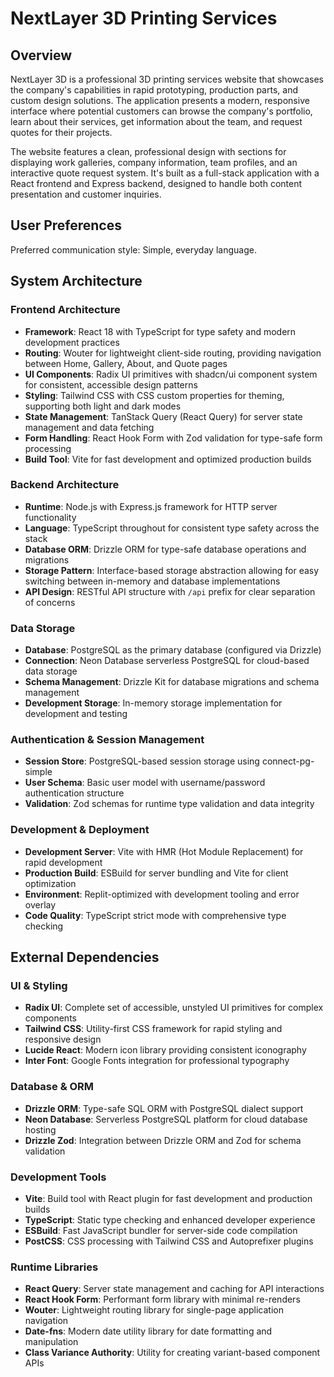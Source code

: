 # NextLayer 3D Printing Services

## Overview

NextLayer 3D is a professional 3D printing services website that showcases the company's capabilities in rapid prototyping, production parts, and custom design solutions. The application presents a modern, responsive interface where potential customers can browse the company's portfolio, learn about their services, get information about the team, and request quotes for their projects.

The website features a clean, professional design with sections for displaying work galleries, company information, team profiles, and an interactive quote request system. It's built as a full-stack application with a React frontend and Express backend, designed to handle both content presentation and customer inquiries.

## User Preferences

Preferred communication style: Simple, everyday language.

## System Architecture

### Frontend Architecture
- **Framework**: React 18 with TypeScript for type safety and modern development practices
- **Routing**: Wouter for lightweight client-side routing, providing navigation between Home, Gallery, About, and Quote pages
- **UI Components**: Radix UI primitives with shadcn/ui component system for consistent, accessible design patterns
- **Styling**: Tailwind CSS with CSS custom properties for theming, supporting both light and dark modes
- **State Management**: TanStack Query (React Query) for server state management and data fetching
- **Form Handling**: React Hook Form with Zod validation for type-safe form processing
- **Build Tool**: Vite for fast development and optimized production builds

### Backend Architecture
- **Runtime**: Node.js with Express.js framework for HTTP server functionality
- **Language**: TypeScript throughout for consistent type safety across the stack
- **Database ORM**: Drizzle ORM for type-safe database operations and migrations
- **Storage Pattern**: Interface-based storage abstraction allowing for easy switching between in-memory and database implementations
- **API Design**: RESTful API structure with `/api` prefix for clear separation of concerns

### Data Storage
- **Database**: PostgreSQL as the primary database (configured via Drizzle)
- **Connection**: Neon Database serverless PostgreSQL for cloud-based data storage
- **Schema Management**: Drizzle Kit for database migrations and schema management
- **Development Storage**: In-memory storage implementation for development and testing

### Authentication & Session Management
- **Session Store**: PostgreSQL-based session storage using connect-pg-simple
- **User Schema**: Basic user model with username/password authentication structure
- **Validation**: Zod schemas for runtime type validation and data integrity

### Development & Deployment
- **Development Server**: Vite with HMR (Hot Module Replacement) for rapid development
- **Production Build**: ESBuild for server bundling and Vite for client optimization
- **Environment**: Replit-optimized with development tooling and error overlay
- **Code Quality**: TypeScript strict mode with comprehensive type checking

## External Dependencies

### UI & Styling
- **Radix UI**: Complete set of accessible, unstyled UI primitives for complex components
- **Tailwind CSS**: Utility-first CSS framework for rapid styling and responsive design
- **Lucide React**: Modern icon library providing consistent iconography
- **Inter Font**: Google Fonts integration for professional typography

### Database & ORM
- **Drizzle ORM**: Type-safe SQL ORM with PostgreSQL dialect support
- **Neon Database**: Serverless PostgreSQL platform for cloud database hosting
- **Drizzle Zod**: Integration between Drizzle ORM and Zod for schema validation

### Development Tools
- **Vite**: Build tool with React plugin for fast development and production builds
- **TypeScript**: Static type checking and enhanced developer experience
- **ESBuild**: Fast JavaScript bundler for server-side code compilation
- **PostCSS**: CSS processing with Tailwind CSS and Autoprefixer plugins

### Runtime Libraries
- **React Query**: Server state management and caching for API interactions
- **React Hook Form**: Performant form library with minimal re-renders
- **Wouter**: Lightweight routing library for single-page application navigation
- **Date-fns**: Modern date utility library for date formatting and manipulation
- **Class Variance Authority**: Utility for creating variant-based component APIs